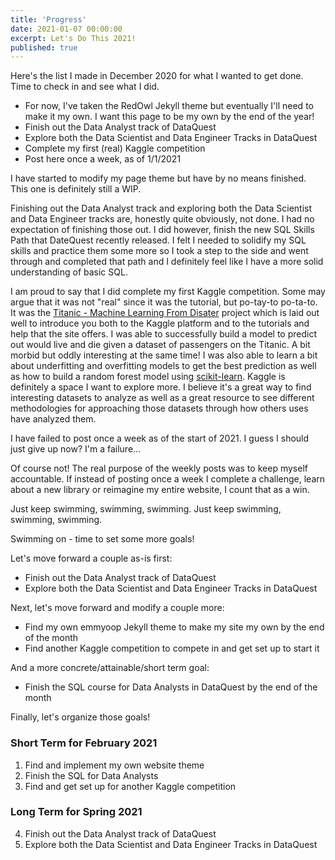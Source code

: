 ```yaml
---
title: 'Progress'
date: 2021-01-07 00:00:00
excerpt: Let's Do This 2021!
published: true
---
```


Here's the list I made in December 2020 for what I wanted to get done.  Time to check in and see what I did.

- For now, I've taken the RedOwl Jekyll theme but eventually I'll need to make it my own.  I want this page to be my own by the end of the year!
- Finish out the Data Analyst track of DataQuest
- Explore both the Data Scientist and Data Engineer Tracks in DataQuest
- Complete my first (real) Kaggle competition
- Post here once a week, as of 1/1/2021

I have started to modify my page theme but have by no means finished.  This one is definitely still a WIP.

Finishing out the Data Analyst track and exploring both the Data Scientist and Data Engineer tracks are, honestly quite obviously, not done.  I had no expectation of finishing those out.  I did however, finish the new SQL Skills Path that DateQuest recently released.  I felt I needed to solidify my SQL skills and practice them some more so I took a step to the side and went through and completed that path and I definitely feel like I have a more solid understanding of basic SQL.

I am proud to say that I did complete my first Kaggle competition.  Some may argue that it was not "real" since it was the tutorial, but po-tay-to po-ta-to.  It was the [Titanic - Machine Learning From Disater](https://www.kaggle.com/c/titanic) project which is laid out well to introduce you both to the Kaggle platform and to the tutorials and help that the site offers.  I was able to successfully build a model to predict out would live and die given a dataset of passengers on the Titanic.  A bit morbid but oddly interesting at the same time!  I was also able to learn a bit about underfitting and overfitting models to get the best prediction as well as how to build a random forest model using [scikit-learn](https://scikit-learn.org/stable/).  Kaggle is definitely a space I want to explore more.  I believe it's a great way to find interesting datasets to analyze as well as a great resource to see different methodologies for approaching those datasets through how others uses have analyzed them.

I have failed to post once a week as of the start of 2021.  I guess I should just give up now?  I'm a failure... 

Of course not!  The real purpose of the weekly posts was to keep myself accountable.  If instead of posting once a week I complete a challenge, learn about a new library or reimagine my entire website, I count that as a win.

Just keep swimming, swimming, swimming.  Just keep swimming, swimming, swimming.

Swimming on - time to set some more goals!

Let's move forward a couple as-is first:

- Finish out the Data Analyst track of DataQuest
- Explore both the Data Scientist and Data Engineer Tracks in DataQuest

Next, let's move forward and modify a couple more: 

- Find my own emmyoop Jekyll theme to make my site my own by the end of the month
- Find another Kaggle competition to compete in and get set up to start it

And a more concrete/attainable/short term goal:

- Finish the SQL course for Data Analysts in DataQuest by the end of the month

Finally, let's organize those goals!

### Short Term for February 2021
1. Find and implement my own website theme
2. Finish the SQL for Data Analysts
3. Find and get set up for another Kaggle competition
### Long Term for Spring 2021
4. Finish out the Data Analyst track of DataQuest
5. Explore both the Data Scientist and Data Engineer Tracks in DataQuest
